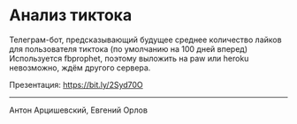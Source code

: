 # Анализ тиктока
Телеграм-бот, предсказывающий будущее среднее количество лайков для пользователя тиктока (по умолчанию на 100 дней вперед)
Используется fbprophet, поэтому выложить на paw или heroku невозможно, ждём другого сервера.

Презентация: https://bit.ly/2Syd70O

---
Антон Арцишевский, Евгений Орлов
